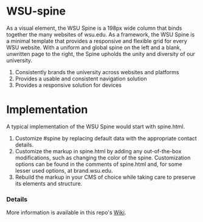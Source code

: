 WSU-spine
================================

As a visual element, the WSU Spine is a 198px wide column that binds together the many websites of wsu.edu. As a framework, the WSU Spine is a minimal template that provides a responsive and flexible grid for every WSU website. With a uniform and global spine on the left and a blank, unwritten page to the right, the Spine upholds the unity and diversity of our university.

1. Consistently brands the university across websites and platforms
2. Provides a usable and consistent navigation solution
3. Provides a responsive solution for devices


Implementation
================================
A typical implementation of the WSU Spine would start with spine.html.

1. Customize #spine by replacing default data with the appropriate contact details.
2. Customize the markup in spine.html by adding any out-of-the-box modifications, such as changing the color of the spine. Customization options can be found in the comments of spine.html and, for some lesser used options, at brand.wsu.edu.
3. Rebuild the markup in your CMS of choice while taking care to preserve its elements and structure.


### Details

More information is available in this repo's <a href="https://github.com/washingtonstateuniversity/WSU-spine/wiki">Wiki</a>.
